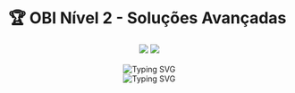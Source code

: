 # 🏆 OBI Nível 2 - Soluções Avançadas

<div align="center">
  <img src="https://img.shields.io/badge/Python-3.10+-3776AB?style=for-the-badge&logo=python&logoColor=white"/>
  <img src="https://img.shields.io/badge/OBI-Nível%202-2EA44F?style=for-the-badge&logo=codeforces&logoColor=white"/>
</div>

<br>

<div align="center">
  <img src="https://readme-typing-svg.herokuapp.com?font=Fira+Code&weight=600&size=36&pause=1000&color=2EA44F&center=true&vCenter=true&width=800&height=100&lines=Olimpíada+Brasileira+de+Informática;Soluções+Profissionais+Nível+2" alt="Typing SVG"/>
</div>
<div align="center"> <img src="https://readme-typing-svg.herokuapp.com?font=Fira+Code&weight=600&size=24&pause=1000&color=2EA44F&center=true&vCenter=true&width=600&height=50&lines=Engenharia+de+Software+de+Excelência" alt="Typing SVG"/> </div>
